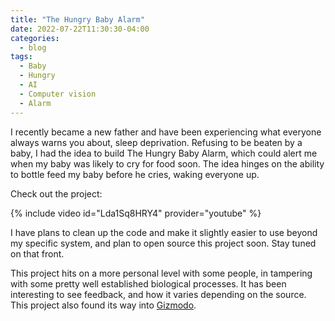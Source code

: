 ```yaml
---
title: "The Hungry Baby Alarm"
date: 2022-07-22T11:30:30-04:00
categories:
  - blog
tags:
  - Baby
  - Hungry
  - AI
  - Computer vision
  - Alarm
---
```


I recently became a new father and have been experiencing what everyone always warns you about, sleep deprivation. Refusing to be beaten by a baby, I had the idea to build The Hungry Baby Alarm, which could alert me when my baby was likely to cry for food soon. The idea hinges on the ability to bottle feed my baby before he cries, waking everyone up.

Check out the project:

{% include video id="Lda1Sq8HRY4" provider="youtube" %}

I have plans to clean up the code and make it slightly easier to use beyond my specific system, and plan to open source this project soon. Stay tuned on that front.

This project hits on a more personal level with some people, in tampering with some pretty well established biological processes. It has been interesting to see feedback, and how it varies depending on the source. This project also found its way into [Gizmodo][gizmodo].

[gizmodo]: https://gizmodo.com/baby-hungry-smart-webcam-dad-parent-tech-maker-camera-a-1849360584